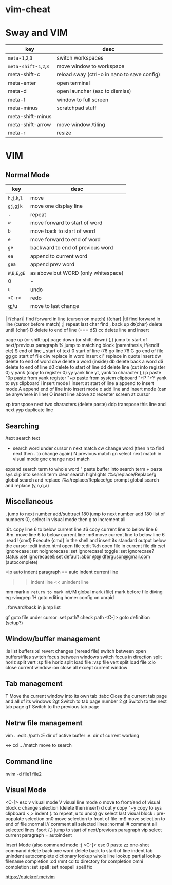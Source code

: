 # vim-cheat

# Sway and VIM
key | desc
---|---
`meta`-`1`,`2`,`3` 	|	switch workspaces
`meta`-`shift`-`1`,`2`,`3` |	move window to workspace
meta-shift-c |	reload sway (ctrl-o in nano to save config)
meta-enter	|	open terminal
meta-d	|	open launcher (esc to dismiss)
meta-f	|	window to full screen
meta-minus	|	scratchpad stuff
meta-shift-minus	|
meta-shift-arrow	| move window /tiling
meta-r	|	resize




# VIM
## Normal Mode
key | desc
---|---
`h`,`j`,`k`,`l` |move
`gj`,`gjk` |move one display line
`.`| repeat
`w`| move forward to start of word
`b`| move back to start of word
`e` |move forward to end of word
`ge` |backward to end of previous word
`ea`| append to current word
`gea`| append prev word
`W`,`B`,`E`,`gE`| as above but WORD (only whitespace)
0 | - 
`u`| undo
`<C-r>`| redo
g;/u<C-r>| move to last change
|
f{char}| find forward in line (curson on match)
t{char} |til find forward in line (cursor before match)
;| repeat last char find
, back up
dt{char} delete until {char}
D delete to end of line (=== d$)
cc delete line and insert

<C-u> page up (or shift-up)
<C-d> page down (or shift-down)
{,} jump to start of next/previous paragraph
% jump to matching block (parenthesis, if/endif etc)
$ end of line
_ start of text
0 start of line
:76 go line 76
G go end of file
gg go start of file
ciw replace in word insert
ci" replace in quote insert
dw delete to end of word
daw delete a word (inside)
db delete back a word
d$ delete to end of line
d0 delete to start of line
dd delete line (cut into register 0)
y yank (copy to register 0)
yy yank line
yt, yank to character (,)
p paste
"0p paste from yank register
"+p paste from system clipboard
"+P
"+Y yank to sys clipboard
i insert mode
I insert at start of line
a append to insert mode
A append end of line into insert mode
o add line and insert mode (can be anywhere in line)
O insert line above
zz recenter screen at cursor

xp transpose next two characters (delete paste)
ddp transpose this line and next
yyp duplicate line

## Searching
/text<CR> search text
* search word under cursor
n next match
cw change word (then n to find next then . to change again)
N previous match
gn select next match in visual mode
gnc change next match

<C-r><C-w> expand search term to whole word
<C-r>" paste buffer into search term
<C-r>+ paste sys clip into search term
<C-l> clear search highlights
:%s/replace/Replace/g  global search and replace
:%s/replace/Replace/gc prompt global search and replace (y,n,q,a)


## Miscellaneous
<C-a>, <C-x> jump to next number add/subtract
180<C-a> jump to next number add 180
list of numbers 0), select in visual mode then g<C-a> to increment all

:6t. copy line 6 to below current line
:t6 copy current line to below line 6
:6m. move line 6 to below current line
:m6 move current line to below line 6
:read !{cmd} Execute {cmd} in the shell and insert its standard output below the cursor
:edit index.html open file
:edit %:h<tab> open file in current file dir
:set ignorecase
:set noignorecase
:set ignorecase! toggle
:set ignorecase? status
:set ignorecase& set default
:abbr @@ dferguson@gmail.com (autocomplete)

=ip auto indent paragraph
== auto indent current line
>> indent line
<< unindent line

mm mark
`m return to mark
mM/`M global mark (file) mark before file diving eg :vimgrep
`H goto editing homer config on unraid

<C-i>, <C-o> forward/back in jump list

gf goto file under cursor
:set path? check path
<C-]> goto definition (setup?)

## Window/buffer management
:ls list buffers
:e! revert changes (reread file)
<C-6> switch between open buffers/files
<C-w><C-w> switch focus between windows
<C-w><C-hjkl> switch focus in direction
<C-w><C-s> split horiz
<C-w><C-v> split vert
:sp file horiz split load file
:vsp file vert split load file
:clo close current window
:on close all except current window

## Tab management
<C-w>T Move the current window into its own tab
:tabc Close the current tab page and all of its windows
2gt Switch to tab page number 2
gt Switch to the next tab page
gT Switch to the previous tab page

## Netrw file management
vim .
:edit ./path
:E dir of active buffer
:e. dir of current working

<-> cd ..
/match<CR> move to search

## Command line
nvim -d file1 file2


## Visual Mode
<C-[> esc
v visual mode
V visual line mode
o move to front/end of visual block
c change selection (delete then insert)
d cut
y copy
"+y copy to sys clipboard 
<,> indent (. to repeat, u to undo)
gv select last visual block
: pre-populate selection
:m0 move selection to front of file
:m$ move selection to end of file
:normal i// comment all selected lines
:normal i# comment all selected lines
:!sort
{,} jump to start of next/previous paragraph
vip select current paragraph
= autoindent

Insert Mode (also command mode :)
<C-[> esc
<C-r>0 paste
<C-o>zz one-shot command
<C-w> delete back one word
<C-u> delete back to start of line
<C-t> indent tab
<C-d> unindent 
<C-n> autocomplete
<C-x><C-k> dictionary lookup
<C-x><C-l> whole line lookup
<C-x><C-p> partial lookup
<C-x><C-f> filename completion
:cd /mnt cd to directory for completion
<C-x><C-o> omni completion
:set spell
:set nospell
<C-x><C-s> spell fix

 https://quickref.me/vim

